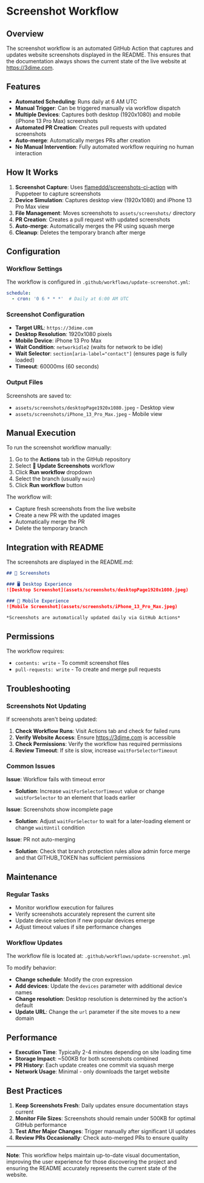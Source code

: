 # Screenshot Workflow

## Overview

The screenshot workflow is an automated GitHub Action that captures and updates website screenshots displayed in the README. This ensures that the documentation always shows the current state of the live website at https://3dime.com.

## Features

- **Automated Scheduling**: Runs daily at 6 AM UTC
- **Manual Trigger**: Can be triggered manually via workflow dispatch
- **Multiple Devices**: Captures both desktop (1920x1080) and mobile (iPhone 13 Pro Max) screenshots
- **Automated PR Creation**: Creates pull requests with updated screenshots
- **Auto-merge**: Automatically merges PRs after creation
- **No Manual Intervention**: Fully automated workflow requiring no human interaction

## How It Works

1. **Screenshot Capture**: Uses [flameddd/screenshots-ci-action](https://github.com/flameddd/screenshots-ci-action) with Puppeteer to capture screenshots
2. **Device Simulation**: Captures desktop view (1920x1080) and iPhone 13 Pro Max view
3. **File Management**: Moves screenshots to `assets/screenshots/` directory
4. **PR Creation**: Creates a pull request with updated screenshots
5. **Auto-merge**: Automatically merges the PR using squash merge
6. **Cleanup**: Deletes the temporary branch after merge

## Configuration

### Workflow Settings

The workflow is configured in `.github/workflows/update-screenshot.yml`:

```yaml
schedule:
  - cron: '0 6 * * *'  # Daily at 6:00 AM UTC
```

### Screenshot Configuration

- **Target URL**: `https://3dime.com`
- **Desktop Resolution**: 1920x1080 pixels
- **Mobile Device**: iPhone 13 Pro Max
- **Wait Condition**: `networkidle2` (waits for network to be idle)
- **Wait Selector**: `section[aria-label="contact"]` (ensures page is fully loaded)
- **Timeout**: 60000ms (60 seconds)

### Output Files

Screenshots are saved to:
- `assets/screenshots/desktopPage1920x1080.jpeg` - Desktop view
- `assets/screenshots/iPhone_13_Pro_Max.jpeg` - Mobile view

## Manual Execution

To run the screenshot workflow manually:

1. Go to the **Actions** tab in the GitHub repository
2. Select **📸 Update Screenshots** workflow
3. Click **Run workflow** dropdown
4. Select the branch (usually `main`)
5. Click **Run workflow** button

The workflow will:
- Capture fresh screenshots from the live website
- Create a new PR with the updated images
- Automatically merge the PR
- Delete the temporary branch

## Integration with README

The screenshots are displayed in the README.md:

```markdown
## 📸 Screenshots

### 🖥️ Desktop Experience
![Desktop Screenshot](assets/screenshots/desktopPage1920x1080.jpeg)

### 📱 Mobile Experience  
![Mobile Screenshot](assets/screenshots/iPhone_13_Pro_Max.jpeg)

*Screenshots are automatically updated daily via GitHub Actions*
```

## Permissions

The workflow requires:
- `contents: write` - To commit screenshot files
- `pull-requests: write` - To create and merge pull requests

## Troubleshooting

### Screenshots Not Updating

If screenshots aren't being updated:

1. **Check Workflow Runs**: Visit Actions tab and check for failed runs
2. **Verify Website Access**: Ensure https://3dime.com is accessible
3. **Check Permissions**: Verify the workflow has required permissions
4. **Review Timeout**: If site is slow, increase `waitForSelectorTimeout`

### Common Issues

**Issue**: Workflow fails with timeout error
- **Solution**: Increase `waitForSelectorTimeout` value or change `waitForSelector` to an element that loads earlier

**Issue**: Screenshots show incomplete page
- **Solution**: Adjust `waitForSelector` to wait for a later-loading element or change `waitUntil` condition

**Issue**: PR not auto-merging
- **Solution**: Check that branch protection rules allow admin force merge and that GITHUB_TOKEN has sufficient permissions

## Maintenance

### Regular Tasks
- Monitor workflow execution for failures
- Verify screenshots accurately represent the current site
- Update device selection if new popular devices emerge
- Adjust timeout values if site performance changes

### Workflow Updates

The workflow file is located at: `.github/workflows/update-screenshot.yml`

To modify behavior:
- **Change schedule**: Modify the cron expression
- **Add devices**: Update the `devices` parameter with additional device names
- **Change resolution**: Desktop resolution is determined by the action's default
- **Update URL**: Change the `url` parameter if the site moves to a new domain

## Performance

- **Execution Time**: Typically 2-4 minutes depending on site loading time
- **Storage Impact**: ~500KB for both screenshots combined
- **PR History**: Each update creates one commit via squash merge
- **Network Usage**: Minimal - only downloads the target website

## Best Practices

1. **Keep Screenshots Fresh**: Daily updates ensure documentation stays current
2. **Monitor File Sizes**: Screenshots should remain under 500KB for optimal GitHub performance
3. **Test After Major Changes**: Trigger manually after significant UI updates
4. **Review PRs Occasionally**: Check auto-merged PRs to ensure quality

---

**Note**: This workflow helps maintain up-to-date visual documentation, improving the user experience for those discovering the project and ensuring the README accurately represents the current state of the website.
